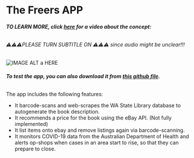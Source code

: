 The Freers APP
======
###### __TO LEARN MORE, click [here](https://youtu.be/mE-MUyIRrY8) for a video about the concept:__
###### _⚠️⚠️⚠️PLEASE TURN SUBTITLE ON ⚠️⚠️⚠️ since audio might be unclear!!!_
![IMAGE ALT a HERE](https://i9.ytimg.com/vi/mE-MUyIRrY8/mq3.jpg?sqp=CNz96PkF&rs=AOn4CLDxaYBULRnHbnpknxOANHeVolUSWg)
###### __To test the app, you can also download it from [this github file](https://github.com/michaelleeUNSW/GovHack2020/blob/master/app-debug.apk).__
The app includes the following features:
* It barcode-scans and web-scrapes the WA State Library database to autogenerate the book description.
* It recommends a price for the book using the eBay API. (Not fully implemented)
* It list items onto ebay and remove listings again via  barcode-scanning.
* It monitors COVID-19 data from the Australian Department of Health and alerts op-shops when cases in an area start to rise,
so that they can prepare to close.

